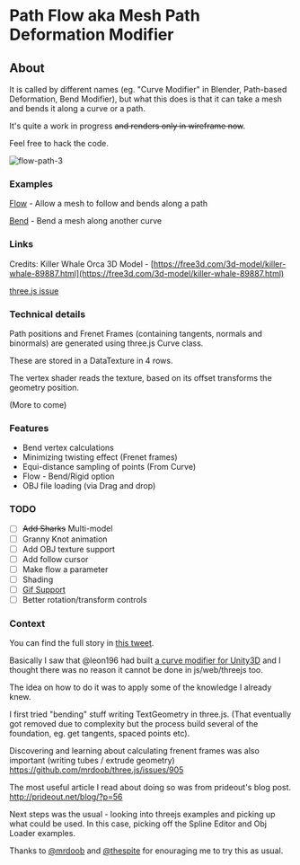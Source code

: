 # Path Flow aka Mesh Path Deformation Modifier

## About

It is called by different names (eg. "Curve Modifier" in Blender, Path-based Deformation, Bend Modifier), but what this does is that it can take a mesh and bends it along a curve or a path.

It's quite a work in progress ~~and renders only in wireframe now~~.

Feel free to hack the code.

![flow-path-3](https://user-images.githubusercontent.com/314997/37237344-faf19dac-244c-11e8-9bca-42c431e5f3f3.gif)

### Examples

[Flow](https://zz85.github.io/threejs-path-flow/flow.html) - Allow a mesh to follow and bends along a path

[Bend](https://zz85.github.io/threejs-path-flow/bend.html) - Bend a mesh along another curve

### Links

Credits: Killer Whale Orca 3D Model - [https://free3d.com/3d-model/killer-whale-89887.html](https://free3d.com/3d-model/killer-whale-89887.html)

[three.js issue](https://github.com/mrdoob/three.js/issues/13553)


### Technical details

Path positions and Frenet Frames (containing tangents, normals and binormals) are generated using three.js Curve class.

These are stored in a DataTexture in 4 rows.

The vertex shader reads the texture, based on its offset transforms the geometry position.

(More to come)

### Features

- Bend vertex calculations
- Minimizing twisting effect (Frenet frames)
- Equi-distance sampling of points (From Curve)
- Flow - Bend/Rigid option
- OBJ file loading (via Drag and drop)

### TODO

- [ ] ~~Add Sharks~~ Multi-model
- [ ] Granny Knot animation
- [ ] Add OBJ texture support
- [ ] Add follow cursor
- [ ] Make flow a parameter
- [ ] Shading
- [ ] [Gif Support](https://github.com/jnordberg/gif.js/)
- [ ] Better rotation/transform controls

### Context

You can find the full story in [this tweet](https://twitter.com/BlurSpline/status/966114594065326080).

Basically I saw that @leon196 had built [a curve modifier for Unity3D](https://github.com/leon196/CurveModifier) and I thought there was no reason it cannot be done in js/web/threejs too.

The idea on how to do it was to apply some of the knowledge I already knew.

I first tried "bending" stuff writing TextGeometry in three.js.
(That eventually got removed due to complexity but the process build several of the foundation, eg. get tangents, spaced points etc).

Discovering and learning about calculating frenent frames was also important (writing tubes / extrude geometry)
https://github.com/mrdoob/three.js/issues/905

The most useful article I read about doing so was from prideout's blog post. http://prideout.net/blog/?p=56

Next steps was the usual - looking into threejs examples and picking up what could be used.
In this case, picking off the Spline Editor and Obj Loader examples.

Thanks to [@mrdoob](https://twitter.com/mrdoob) and [@thespite](https://twitter.com/thespite) for enouraging me to try this as usual.
